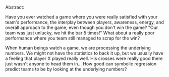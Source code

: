 Abstract:

Have you ever watched a game where you were really satisfied with your team's performance, the interplay between players, awareness, energy, and overall approach to the game, even though you don't win the game? "Our team was just unlucky, we hit the bar 5 times!" What about a really poor performance where you team still managed to scrap for the win?

When human beings watch a game, we are processing the underlying numbers. We might not have the statistics to back it up, but we usually have a feeling that player X played really well. His crosses were really good there just wasn't anyone to head them in... How good can symbolic regression predict teams to be by looking at the underlying numbers?
